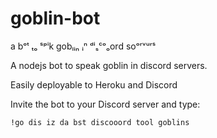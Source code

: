 # goblin-bot
a bᵒᵗ ₜₒ ˢᵖⁱk gobₗᵢₙ ᵢⁿ ᵈⁱₛᶜᵒₒord soᵒʳᵛᵘʳˢ

A nodejs bot to speak goblin in discord servers.

Easily deployable to Heroku and Discord

Invite the bot to your Discord server and type:

```text
!go dis iz da bst discooord tool goblins
```
